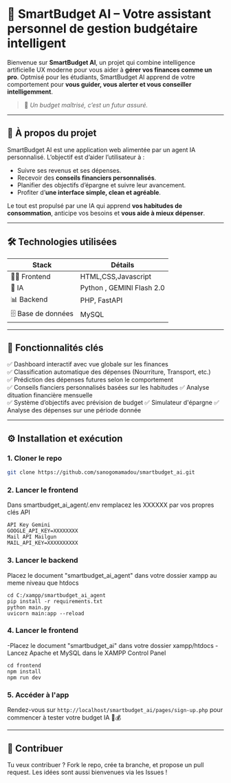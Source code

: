 # 💸 SmartBudget AI – Votre assistant personnel de gestion budgétaire intelligent

Bienvenue sur **SmartBudget AI**, un projet qui combine intelligence artificielle UX moderne pour vous aider à **gérer vos finances comme un pro**. Optmisé pour les étudiants, SmartBudget AI apprend de votre comportement pour **vous guider, vous alerter et vous conseiller intelligemment**.

> 🚀 *Un budget maîtrisé, c’est un futur assuré.*

---

## 🧠 À propos du projet

SmartBudget AI est une application web alimentée par un agent IA personnalisé. L’objectif est d’aider l’utilisateur à :
- Suivre ses revenus et ses dépenses.
- Recevoir des **conseils financiers personnalisés**.
- Planifier des objectifs d’épargne et suivre leur avancement.
- Profiter d’**une interface simple, clean et agréable**.

Le tout est propulsé par une IA qui apprend **vos habitudes de consommation**, anticipe vos besoins et **vous aide à mieux dépenser**.

---

## 🛠️ Technologies utilisées

| Stack | Détails |
|------|---------|
| 👨‍💻 Frontend | HTML,CSS,Javascript |
| 🧠 IA | Python , GEMINI Flash 2.0 |
| 📊 Backend | PHP, FastAPI |
| 🗄️ Base de données | MySQL |


---

## 🧩 Fonctionnalités clés

✅ Dashboard interactif avec vue globale sur les finances  
✅ Classification automatique des dépenses (Nourriture, Transport, etc.)  
✅ Prédiction des dépenses futures selon le comportement  
✅ Conseils fianciers personnalisés basées sur les habitudes 
✅ Analyse dituation financière mensuelle  
✅ Système d’objectifs avec prévision de budget
✅ Simulateur d'épargne
✅ Analyse des dépenses sur une période donnée  

---

## ⚙️ Installation et exécution

### 1. Cloner le repo

```bash
git clone https://github.com/sanogomamadou/smartbudget_ai.git
````

### 2. Lancer le frontend

Dans smartbudget_ai_agent/.env remplacez les XXXXXX par vos propres clés API
```
API Key Gemini
GOOGLE_API_KEY=XXXXXXXX
Mail API Mailgun
MAIL_API_KEY=XXXXXXXXXX
```

### 3. Lancer le backend

Placez le document "smartbudget_ai_agent" dans votre dossier xampp au meme niveau que htdocs

```Dans le Terminal tapez
cd C:/xampp/smartbudget_ai_agent
pip install -r requirements.txt
python main.py
uvicorn main:app --reload
```

### 4. Lancer le frontend

-Placez le document "smartbudget_ai" dans votre dossier xampp/htdocs
-Lancez Apache et MySQL dans le XAMPP Control Panel
```
cd frontend
npm install
npm run dev
```

### 5. Accéder à l'app

Rendez-vous sur `http://localhost/smartbudget_ai/pages/sign-up.php` pour commencer à tester votre budget IA 🤖💰

---

## 🙌 Contribuer

Tu veux contribuer ? Fork le repo, crée ta branche, et propose un pull request.
Les idées sont aussi bienvenues via les Issues !
